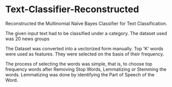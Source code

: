 # Text-Classifier-Reconstructed
Reconstructed the Multinomial Naïve Bayes Classifier for Text Classification.

The given input text had to be classified under a category. The dataset used was 20 news groups

The Dataset was converted into a vectorized form manually. Top 'K' words were used as features. They were selected on the basis of their frequency.

The process of selecting the words was simple, that is, to choose top frequency words after Removing Stop Words,  Lemmatizing or Stemming the words. Lemmatizing was done by identifying the Part of Speech of the Word.
